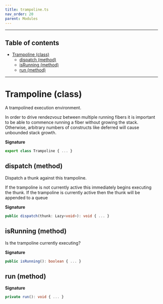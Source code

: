 ```yaml
---
title: trampoline.ts
nav_order: 20
parent: Modules
---
```


---

<h2 class="text-delta">Table of contents</h2>

- [Trampoline (class)](#trampoline-class)
  - [dispatch (method)](#dispatch-method)
  - [isRunning (method)](#isrunning-method)
  - [run (method)](#run-method)

---

# Trampoline (class)

A trampolined execution environment.

In order to drive rendezvouz between multiple running fibers it is important to be able to commence running a fiber
without growing the stack.
Otherwise, arbitrary numbers of constructs like deferred will cause unbounded stack growth.

**Signature**

```ts
export class Trampoline { ... }
```

## dispatch (method)

Dispatch a thunk against this trampoline.

If the trampoline is not currently active this immediately begins executing the thunk.
If the trampoline is currently active then the thunk will be appended to a queue

**Signature**

```ts
public dispatch(thunk: Lazy<void>): void { ... }
```

## isRunning (method)

Is the trampoline currently executing?

**Signature**

```ts
public isRunning(): boolean { ... }
```

## run (method)

**Signature**

```ts
private run(): void { ... }
```
